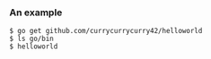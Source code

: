 ### An example

    $ go get github.com/currycurrycurry42/helloworld
    $ ls go/bin
    $ helloworld

